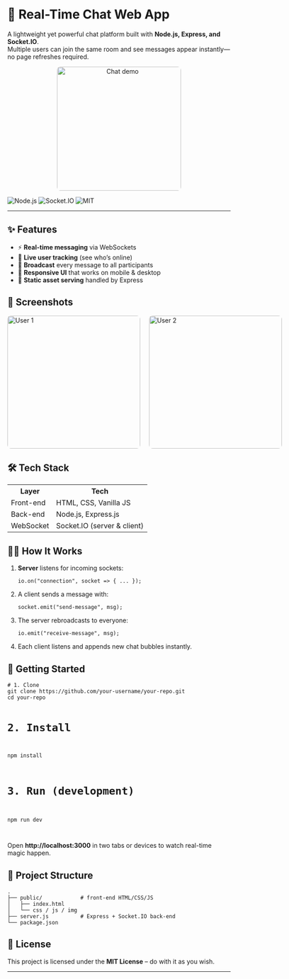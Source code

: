 

<h1>💬 Real-Time Chat Web App</h1>
<p>A lightweight yet powerful chat platform built with <strong>Node.js, Express, and Socket.IO</strong>.<br>
Multiple users can join the same room and see messages appear instantly—no page refreshes required.</p>

<p style="text-align: center;">
  <img src="https://github.com/user-attachments/assets/961f425f-9563-41eb-a10d-cf204db48339" 
       alt="Chat demo" 
       style="width: 280px; border-radius: 8px;">
</p>


<p class="badges center">
  <img src="https://img.shields.io/badge/Node.js-≥18.x-brightgreen?logo=node.js" alt="Node.js">
  <img src="https://img.shields.io/badge/Socket.IO-v4.x-black?logo=socketdotio" alt="Socket.IO">
  <img src="https://img.shields.io/badge/License-MIT-blue" alt="MIT">
</p>

<hr>

<h2>✨ Features</h2>
<ul>
  <li>⚡ <strong>Real-time messaging</strong> via WebSockets</li>
  <li>👥 <strong>Live user tracking</strong> (see who’s online)</li>
  <li>📢 <strong>Broadcast</strong> every message to all participants</li>
  <li>🎨 <strong>Responsive UI</strong> that works on mobile &amp; desktop</li>
  <li>📁 <strong>Static asset serving</strong> handled by Express</li>
</ul>

<h2>📸 Screenshots</h2>
<div style="display: flex; gap: 20px;">
  <img src="https://github.com/user-attachments/assets/961f425f-9563-41eb-a10d-cf204db48339" alt="User 1" style="width: 300px; border-radius: 8px;">
  <img src="https://github.com/user-attachments/assets/9036a182-68dc-407d-89d9-85edd9847526" alt="User 2" style="width: 300px; border-radius: 8px;">
</div>

<h2>🛠️ Tech Stack</h2>
<table>
  <tr><th>Layer</th><th>Tech</th></tr>
  <tr><td>Front-end</td><td>HTML, CSS, Vanilla JS</td></tr>
  <tr><td>Back-end</td><td>Node.js, Express.js</td></tr>
  <tr><td>WebSocket</td><td>Socket.IO (server &amp; client)</td></tr>
</table>

<h2>🧑‍🔧 How It Works</h2>
<ol>
  <li><strong>Server</strong> listens for incoming sockets:
    <pre><code>io.on("connection", socket =&gt; { ... });</code></pre>
  </li>
  <li>A client sends a message with:
    <pre><code>socket.emit("send-message", msg);</code></pre>
  </li>
  <li>The server rebroadcasts to everyone:
    <pre><code>io.emit("receive-message", msg);</code></pre>
  </li>
  <li>Each client listens and appends new chat bubbles instantly.</li>
</ol>

<h2>🚀 Getting Started</h2>
<pre><code># 1. Clone
git clone https://github.com/your-username/your-repo.git
cd your-repo

# 2. Install
npm install

# 3. Run (development)
npm run dev    
</code></pre>
<p>Open <strong>http://localhost:3000</strong> in two tabs or devices to watch real-time magic happen.</p>

<h2>📂 Project Structure</h2>
<pre><code>.
├── public/            # front-end HTML/CSS/JS
│   ├── index.html
│   └── css / js / img
├── server.js          # Express + Socket.IO back-end
└── package.json
</code></pre>

<h2>📝 License</h2>
<p>This project is licensed under the <strong>MIT License</strong> – do with it as you wish.</p>

<hr>

</body>
</html>
